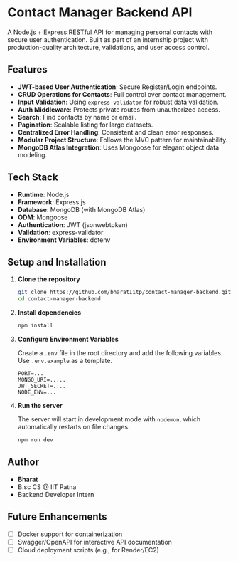 # Contact Manager Backend API

A Node.js + Express RESTful API for managing personal contacts with secure user authentication. Built as part of an internship project with production-quality architecture, validations, and user access control.

## Features

- **JWT-based User Authentication**: Secure Register/Login endpoints.
- **CRUD Operations for Contacts**: Full control over contact management.
- **Input Validation**: Using `express-validator` for robust data validation.
- **Auth Middleware**: Protects private routes from unauthorized access.
- **Search**: Find contacts by name or email.
- **Pagination**: Scalable listing for large datasets.
- **Centralized Error Handling**: Consistent and clean error responses.
- **Modular Project Structure**: Follows the MVC pattern for maintainability.
- **MongoDB Atlas Integration**: Uses Mongoose for elegant object data modeling.

## Tech Stack

- **Runtime**: Node.js
- **Framework**: Express.js
- **Database**: MongoDB (with MongoDB Atlas)
- **ODM**: Mongoose
- **Authentication**: JWT (jsonwebtoken)
- **Validation**: express-validator
- **Environment Variables**: dotenv





## Setup and Installation

1.  **Clone the repository**
    ```bash
    git clone https://github.com/bharatIitp/contact-manager-backend.git
    cd contact-manager-backend
    ```

2.  **Install dependencies**
    ```bash
    npm install
    ```

3.  **Configure Environment Variables**

    Create a `.env` file in the root directory and add the following variables. Use `.env.example` as a template.

    ```env
    PORT=...
    MONGO_URI=.....
    JWT_SECRET=....
    NODE_ENV=...
    ```

4.  **Run the server**

    The server will start in development mode with `nodemon`, which automatically restarts on file changes.

    ```bash
    npm run dev
    ```

##  Author

- **Bharat**
- B.sc CS @ IIT Patna
- Backend Developer Intern

## Future Enhancements
- [ ] Docker support for containerization
- [ ] Swagger/OpenAPI for interactive API documentation
- [ ] Cloud deployment scripts (e.g., for Render/EC2)
